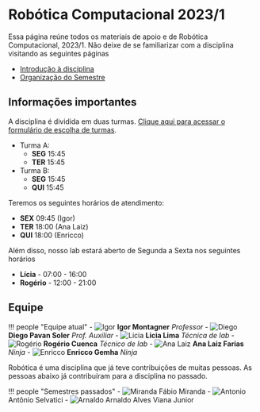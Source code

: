 # Robótica Computacional 2023/1

Essa página reúne todos os materiais de apoio e de Robótica Computacional, 2023/1. Não deixe de se familiarizar com a disciplina visitando as seguintes páginas

- [Introdução à disciplina](modulos/00-intro/index.md)
- [Organização do Semestre](modulos/index.md)

## Informações importantes

A disciplina é dividida em duas turmas. [Clique aqui para acessar o formulário de escolha de turmas](https://forms.office.com/r/UQqCkDbWvy).

- Turma A: 
    - **SEG** 15:45 
    - **TER** 15:45
- Turma B: 
    - **SEG** 15:45 
    - **QUI** 15:45

Teremos os seguintes horários de atendimento:

- **SEX** 09:45 (Igor)
- **TER** 18:00 (Ana Laiz)
- **QUI** 18:00 (Enricco) 

Além disso, nosso lab estará aberto de Segunda a Sexta nos seguintes horários

- **Lícia** - 07:00 - 16:00
- **Rogério** - 12:00 - 21:00

## Equipe

!!! people "Equipe atual"
    - ![Igor](equipe/igor.jpg) **Igor Montagner** *Professor*
    - ![Diego](equipe/diego.jpg) **Diego Pavan Soler** *Prof. Auxiliar*
    - ![Licia](equipe/licia.jpeg) **Licia Lima** *Técnica de lab*
    - ![Rogério](equipe/rogerio.jpeg) **Rogério Cuenca** *Técnico de lab*
    - ![Ana Laiz](equipe/ana-laiz.jpg) **Ana Laiz Farias** *Ninja*
    - ![Enricco](equipe/enricco.jpg) **Enricco Gemha** *Ninja*


Robótica é uma disciplina que já teve contribuições de muitas pessoas. As pessoas abaixo já contribuíram para a disciplina no passado.

!!! people "Semestres passados"
    - ![Miranda](equipe/miranda.png) Fábio Miranda
    - ![Antonio](equipe/antonio.jpeg) Antônio Selvatici
    - ![Arnaldo](equipe/arnaldo.jpeg) Arnaldo Alves Viana Junior

